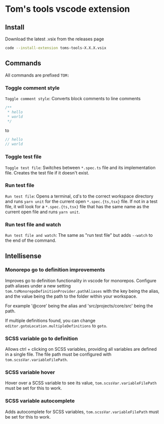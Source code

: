 # Tom's tools vscode extension

## Install

Download the latest .vsix from the releases page

```sh
code --install-extension toms-tools-X.X.X.vsix
```

## Commands

All commands are prefixed `TOM:`

### Toggle comment style

`Toggle comment style`: Converts block comments to line comments

```js
/**
 * hello
 * world
 */
```

to

```js
// hello
// world
```

### Toggle test file

`Toggle test file`: Switches between `*.spec.ts` file and its implementation file. Creates the test file if it doesn't exist.

### Run test file

`Run test file`: Opens a terminal, cd's to the correct workspace directory and runs `yarn unit` for the current open `*.spec.{ts,tsx}` file. If not in a test file, it will look for a `*.spec.{ts,tsx}` file that has the same name as the current open file and runs `yarn unit`.

### Run test file and watch

`Run test file and watch`: The same as "run test file" but adds `--watch` to the end of the command.

## Intellisense

### Monorepo go to definition improvements

Improves go to definition functionality in vscode for monorepos. Configure path aliases under a new setting `tom.tsMonorepoDefinitionProvider.pathAliases` with the key being the alias, and the value being the path to the folder within your workspace.

For example '@core' being the alias and 'src/projects/core/src' being the path.

If multiple definitions found, you can change `editor.gotoLocation.multipleDefinitions` to `goto`.

### SCSS variable go to definition

Allows ctrl + clicking on SCSS variables, providing all variables are defined in a single file. The file path must be configured with `tom.scssVar.variableFilePath`.

### SCSS variable hover

Hover over a SCSS variable to see its value, `tom.scssVar.variableFilePath` must be set for this to work.

### SCSS variable autocomplete

Adds autocomplete for SCSS variables, `tom.scssVar.variableFilePath` must be set for this to work.